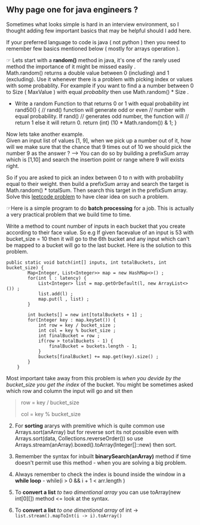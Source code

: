 ## Why page one for java engineers ?
Sometimes what looks simple is hard in an interview environment, so I thought adding few important basics that may be helpful should I add here.

If your preferred language to code is java ( not python ) then you need to remember few basics mentioned below ( mostly for arrays operation ). 

&#9758; Lets start with a **random()** method in java, it's one of the rarely used method the importance of it might be missed easily .  
Math.random() returns a double value between 0 (including) and 1 (excluding). Use it whenever there is a problem with picking index or values with some probablity. For example if you want to find a a number between 0 to Size ( MaxValue ) with equal _probablity_ then use Math.random() * Size .

* Write a random Function to that returns 0 or 1 with equal probability 
    int rand50()
    {
        // rand() function will generate odd or even 
        // number with equal probability. If rand() 
        // generates odd number, the function will 
        // return 1 else it will return 0. 
        return (int) (10 * Math.random()) & 1;
    }

Now lets take another example.   
Given an input list of values [1, 9], when we pick up a number out of it, how will we make sure that the chance that 9 times out of 10 we should pick the number 9 as the answer ? --> You can do so by building a prefixSum array which is [1,10] and search the insertion point or range where 9 will exists right. 

So if you are asked to pick an index between 0 to n with with probability equal to their weight. then build a prefixSum array and search the target is Math.random() * totalSum. Then search this target in the prefixSum array. Solve this [leetcode problem](https://leetcode.com/problems/random-pick-with-weight) to have clear idea on such a problem.

&#9758;Here is a simple program to do **batch processing** for a job. This is actually a very practical problem that we build time to time.

Write a method to count number of inputs in each bucket that you create according to their face value.
So e.g If given facevalue of an input is 53 with bucket_size = 10 then it will go to the 6th bucket and any 
input which can't be mapped to a bucket will go to the last bucket. Here is the solution to this problem.

```
public static void batch(int[] inputs, int totalBuckets, int bucket_size) {
        Map<Integer, List<Integer>> map = new HashMap<>() ;
        for(int l : latency) {
            List<Integer> list = map.getOrDefault(l, new ArrayList<>()) ;
            list.add(l) ;
            map.put(l , list) ;
        }

        int buckets[] = new int[totalBuckets + 1] ;
        for(Integer key : map.keySet()) {
            int row = key / bucket_size ;
            int col = key % bucket_size ;
            int finalBucket = row ;
            if(row > totalBuckets - 1) {
                finalBucket = buckets.length - 1;
            }
            buckets[finalBucket] += map.get(key).size() ;
        }
    }
```

Most important take away from this problem is _when you devide by the bucket_size you get the index_ of the bucket.
You might be sometimes asked which row and column the input will go and sit then

> row = key / bucket_size
> 
> col = key % bucket_size

2. For **sorting** ararys with premitive which is quite common use Arrays.sort(anArray) but for reverse sort its not possible even with Arrays.sort(data, Collections.reverseOrder()) so use Arrays.stream(anArray).boxed().toArray(Integer[]::new) then sort.
   
4. Remember the syntax for inbuilt **binarySearch(anArray)** method if time doesn't permit use this method - when you are solving a big problem.

5. Always remember to check the index is bound inside the window in a **while loop** - while(i > 0 && i + 1 < arr.length )

6. To **convert a list** _to two dimentional array_ you can use toArray(new int[0][]) method <= look at the syntax.

7. To **convert a list** _to one dimentional array_ of int -> `list.stream().mapToInt(i -> i).toArray()`
